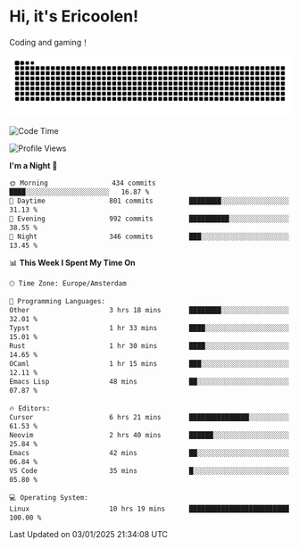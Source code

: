 # Hi, it's Ericoolen!
Coding and gaming！

<picture>
  <source media="(prefers-color-scheme: dark)" srcset="https://raw.githubusercontent.com/Eric-Song-Nop/Eric-Song-Nop/output/github-contribution-grid-snake-dark.svg">
  <source media="(prefers-color-scheme: light)" srcset="https://raw.githubusercontent.com/Eric-Song-Nop/Eric-Song-Nop/output/github-contribution-grid-snake.svg">
  <img alt="github contribution grid snake animation" src="https://raw.githubusercontent.com/Eric-Song-Nop/Eric-Song-Nop/output/github-contribution-grid-snake.svg">
</picture>

<!--START_SECTION:waka-->
![Code Time](http://img.shields.io/badge/Code%20Time-1%2C725%20hrs%2048%20mins-blue)

![Profile Views](http://img.shields.io/badge/Profile%20Views-0-blue)

**I'm a Night 🦉** 

```text
🌞 Morning                434 commits         ████░░░░░░░░░░░░░░░░░░░░░   16.87 % 
🌆 Daytime                801 commits         ████████░░░░░░░░░░░░░░░░░   31.13 % 
🌃 Evening                992 commits         ██████████░░░░░░░░░░░░░░░   38.55 % 
🌙 Night                  346 commits         ███░░░░░░░░░░░░░░░░░░░░░░   13.45 % 
```


📊 **This Week I Spent My Time On** 

```text
🕑︎ Time Zone: Europe/Amsterdam

💬 Programming Languages: 
Other                    3 hrs 18 mins       ████████░░░░░░░░░░░░░░░░░   32.01 % 
Typst                    1 hr 33 mins        ████░░░░░░░░░░░░░░░░░░░░░   15.01 % 
Rust                     1 hr 30 mins        ████░░░░░░░░░░░░░░░░░░░░░   14.65 % 
OCaml                    1 hr 15 mins        ███░░░░░░░░░░░░░░░░░░░░░░   12.11 % 
Emacs Lisp               48 mins             ██░░░░░░░░░░░░░░░░░░░░░░░   07.87 % 

🔥 Editors: 
Cursor                   6 hrs 21 mins       ███████████████░░░░░░░░░░   61.53 % 
Neovim                   2 hrs 40 mins       ██████░░░░░░░░░░░░░░░░░░░   25.84 % 
Emacs                    42 mins             ██░░░░░░░░░░░░░░░░░░░░░░░   06.84 % 
VS Code                  35 mins             █░░░░░░░░░░░░░░░░░░░░░░░░   05.80 % 

💻 Operating System: 
Linux                    10 hrs 19 mins      █████████████████████████   100.00 % 
```


 Last Updated on 03/01/2025 21:34:08 UTC
<!--END_SECTION:waka-->
